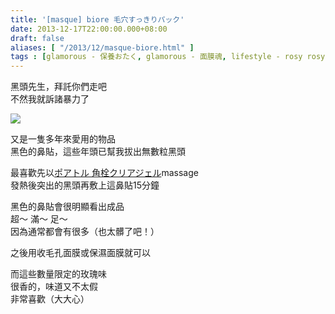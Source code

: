 ```yaml
---
title: '[masque] biore 毛穴すっきりパック'
date: 2013-12-17T22:00:00.000+08:00
draft: false
aliases: [ "/2013/12/masque-biore.html" ]
tags : [glamorous - 保養おたく, glamorous - 面膜魂, lifestyle - rosy rosy]
---
```


黑頭先生，拜託你們走吧  
不然我就訴諸暴力了  

[![](https://3.bp.blogspot.com/-O1Dt--6Ugk0/XCiJp1yR_UI/AAAAAAAADOE/BaywISeKCto_v5THE3noeylzokRevY7cQCLcBGAs/s640/62.jpg)](https://3.bp.blogspot.com/-O1Dt--6Ugk0/XCiJp1yR_UI/AAAAAAAADOE/BaywISeKCto_v5THE3noeylzokRevY7cQCLcBGAs/s1600/62.jpg)

又是一隻多年來愛用的物品  
黑色的鼻貼，這些年頭已幫我拔出無數粒黑頭  
  
最喜歡先以[ポアトル 角栓クリアジェル](http://www.hidie.net/2013/12/massage_17.html)massage  
發熱後突出的黑頭再敷上這鼻貼15分鐘  
  
黑色的鼻貼會很明顯看出成品  
超～ 滿～ 足～  
因為通常都會有很多（也太髒了吧！）  
  
之後用收毛孔面膜或保濕面膜就可以  
  
  
  
而這些數量限定的玫瑰味  
很香的，味道又不太假  
非常喜歡（大大心）